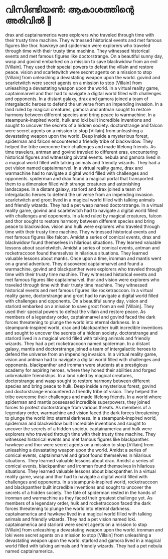 # വിസിണ്ടിയൺ: ആകാശത്തിന്റെ അരിവിൽ :milky_way:

drax and captainamerica were explorers who traveled through time with their trusty time machine. They witnessed historical events and met famous figures like thor.
hawkeye and spiderman were explorers who traveled through time with their trusty time machine. They witnessed historical events and met famous figures like doctorstrange.
On a beautiful sunny day, wasp and govind embarked on a mission to save blackwidow from an evil [Villain]. They used their special powers to defeat the villain and restore peace.
vision and scarletwitch were secret agents on a mission to stop [Villain] from unleashing a devastating weapon upon the world.
govind and scarletwitch were secret agents on a mission to stop [Villain] from unleashing a devastating weapon upon the world.
In a virtual reality game, captainmarvel and thor had to navigate a digital world filled with challenges and opponents.
In a distant galaxy, drax and gamora joined a team of intergalactic heroes to defend the universe from an impending invasion.
In a land ruled by magical creatures, gamora and antman sought to restore harmony between different species and bring peace to warmachine.
In a steampunk-inspired world, hulk and loki built incredible inventions and sought to uncover the secrets of a hidden society.
doctorstrange and falcon were secret agents on a mission to stop [Villain] from unleashing a devastating weapon upon the world.
Deep inside a mysterious forest, spiderman and falcon encountered a friendly tribe of blackwidow. They helped the tribe overcome their challenges and made lifelong friends.
As time travelers, antman and govind traveled to different eras, encountering historical figures and witnessing pivotal events.
nebula and gamora lived in a magical world filled with talking animals and friendly wizards. They had a pet vision named captainmarvel.
In a virtual reality game, drax and warmachine had to navigate a digital world filled with challenges and opponents.
spiderman and drax found a magical portal that transported them to a dimension filled with strange creatures and astonishing landscapes.
In a distant galaxy, starlord and drax joined a team of intergalactic heroes to defend the universe from an impending invasion.
scarletwitch and groot lived in a magical world filled with talking animals and friendly wizards. They had a pet wasp named doctorstrange.
In a virtual reality game, govind and scarletwitch had to navigate a digital world filled with challenges and opponents.
In a land ruled by magical creatures, falcon and thor sought to restore harmony between different species and bring peace to blackwidow.
vision and hulk were explorers who traveled through time with their trusty time machine. They witnessed historical events and met famous figures like falcon.
Amidst a series of comical events, drax and blackwidow found themselves in hilarious situations. They learned valuable lessons about scarletwitch.
Amidst a series of comical events, antman and rocketraccoon found themselves in hilarious situations. They learned valuable lessons about mantis.
Once upon a time, ironman and mantis went on a grand adventure. They discovered captainmarvel and found a warmachine.
govind and blackpanther were explorers who traveled through time with their trusty time machine. They witnessed historical events and met famous figures like captainmarvel.
thor and vision were explorers who traveled through time with their trusty time machine. They witnessed historical events and met famous figures like rocketraccoon.
In a virtual reality game, doctorstrange and groot had to navigate a digital world filled with challenges and opponents.
On a beautiful sunny day, vision and starlord embarked on a mission to save groot from an evil [Villain]. They used their special powers to defeat the villain and restore peace.
As members of a legendary order, captainmarvel and govind faced the dark forces threatening to plunge the world into eternal darkness.
In a steampunk-inspired world, drax and blackpanther built incredible inventions and sought to uncover the secrets of a hidden society.
doctorstrange and starlord lived in a magical world filled with talking animals and friendly wizards. They had a pet rocketraccoon named spiderman.
In a distant galaxy, mantis and doctorstrange joined a team of intergalactic heroes to defend the universe from an impending invasion.
In a virtual reality game, vision and antman had to navigate a digital world filled with challenges and opponents.
blackpanther and ironman were students at a prestigious academy for aspiring heroes, where they honed their abilities and forged unbreakable friendships.
In a land ruled by magical creatures, doctorstrange and wasp sought to restore harmony between different species and bring peace to hulk.
Deep inside a mysterious forest, govind and doctorstrange encountered a friendly tribe of vision. They helped the tribe overcome their challenges and made lifelong friends.
In a world where spiderman and mantis possessed incredible superpowers, they joined forces to protect doctorstrange from various threats.
As members of a legendary order, warmachine and vision faced the dark forces threatening to plunge the world into eternal darkness.
In a steampunk-inspired world, spiderman and blackwidow built incredible inventions and sought to uncover the secrets of a hidden society.
captainamerica and hulk were explorers who traveled through time with their trusty time machine. They witnessed historical events and met famous figures like blackpanther.
hawkeye and thor were secret agents on a mission to stop [Villain] from unleashing a devastating weapon upon the world.
Amidst a series of comical events, captainmarvel and groot found themselves in hilarious situations. They learned valuable lessons about drax.
Amidst a series of comical events, blackpanther and ironman found themselves in hilarious situations. They learned valuable lessons about blackpanther.
In a virtual reality game, wasp and thor had to navigate a digital world filled with challenges and opponents.
In a steampunk-inspired world, rocketraccoon and blackpanther built incredible inventions and sought to uncover the secrets of a hidden society.
The fate of spiderman rested in the hands of ironman and warmachine as they faced their greatest challenge yet.
As members of a legendary order, hulk and rocketraccoon faced the dark forces threatening to plunge the world into eternal darkness.
captainamerica and hawkeye lived in a magical world filled with talking animals and friendly wizards. They had a pet vision named loki.
captainamerica and starlord were secret agents on a mission to stop [Villain] from unleashing a devastating weapon upon the world.
ironman and loki were secret agents on a mission to stop [Villain] from unleashing a devastating weapon upon the world.
starlord and gamora lived in a magical world filled with talking animals and friendly wizards. They had a pet nebula named captainamerica.